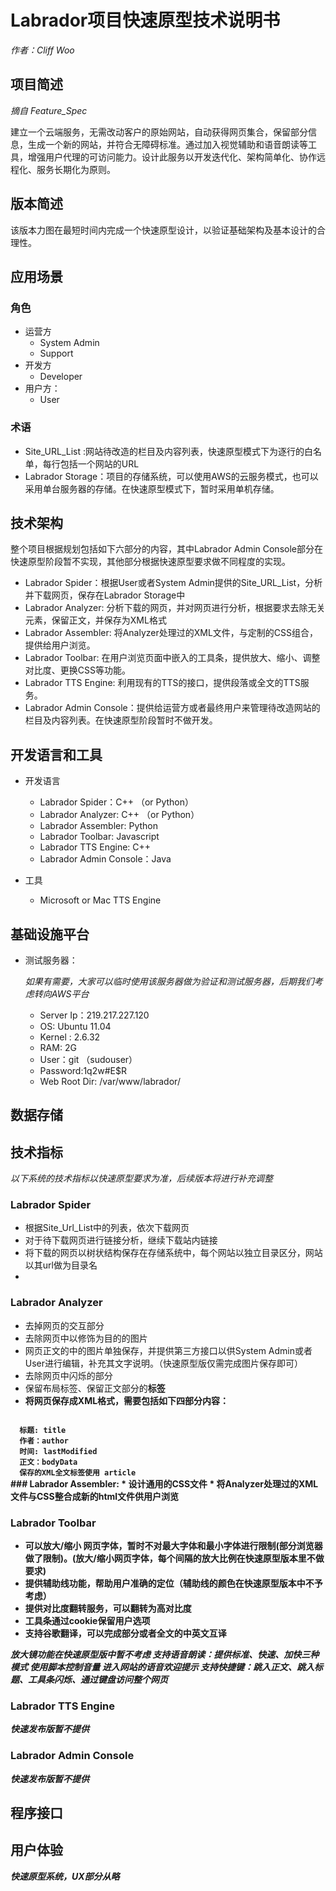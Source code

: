 # Labrador项目快速原型技术说明书

*作者：Cliff Woo*

## 项目简述 

*摘自 Feature_Spec*

建立一个云端服务，无需改动客户的原始网站，自动获得网页集合，保留部分信息，生成一个新的网站，并符合无障碍标准。通过加入视觉辅助和语音朗读等工具，增强用户代理的可访问能力。设计此服务以开发迭代化、架构简单化、协作远程化、服务长期化为原则。

## 版本简述 

该版本力图在最短时间内完成一个快速原型设计，以验证基础架构及基本设计的合理性。

## 应用场景

### 角色 
- 运营方
  * System Admin
  * Support
- 开发方
  * Developer
- 用户方：
  * User
  
### 术语 
* Site_URL_List :网站待改造的栏目及内容列表，快速原型模式下为逐行的白名单，每行包括一个网站的URL
* Labrador Storage：项目的存储系统，可以使用AWS的云服务模式，也可以采用单台服务器的存储。在快速原型模式下，暂时采用单机存储。

## 技术架构 

整个项目根据规划包括如下六部分的内容，其中Labrador Admin Console部分在快速原型阶段暂不实现，其他部分根据快速原型要求做不同程度的实现。

  * Labrador Spider：根据User或者System Admin提供的Site_URL_List，分析并下载网页，保存在Labrador Storage中
  * Labrador Analyzer: 分析下载的网页，并对网页进行分析，根据要求去除无关元素，保留正文，并保存为XML格式
  * Labrador Assembler: 将Analyzer处理过的XML文件，与定制的CSS组合，提供给用户浏览。
  * Labrador Toolbar: 在用户浏览页面中嵌入的工具条，提供放大、缩小、调整对比度、更换CSS等功能。
  * Labrador TTS Engine: 利用现有的TTS的接口，提供段落或全文的TTS服务。
  * Labrador Admin Console：提供给运营方或者最终用户来管理待改造网站的栏目及内容列表。在快速原型阶段暂时不做开发。
  
## 开发语言和工具 
- 开发语言
  * Labrador Spider：C++ （or Python）
  * Labrador Analyzer: C++ （or Python）
  * Labrador Assembler: Python
  * Labrador Toolbar: Javascript
  * Labrador TTS Engine: C++
  * Labrador Admin Console：Java
  
- 工具
  * Microsoft or Mac TTS Engine
## 基础设施平台
- 测试服务器：

  *如果有需要，大家可以临时使用该服务器做为验证和测试服务器，后期我们考虑转向AWS平台*

  * Server Ip：219.217.227.120
  * OS: Ubuntu 11.04 
  * Kernel : 2.6.32
  * RAM: 2G
  * User：git （sudouser）
  * Password:1q2w#E$R 
  * Web Root Dir: /var/www/labrador/

## 数据存储 


## 技术指标 

 *以下系统的技术指标以快速原型要求为准，后续版本将进行补充调整*
 
### Labrador Spider
 * 根据Site_Url_List中的列表，依次下载网页
 * 对于待下载网页进行链接分析，继续下载站内链接
 * 将下载的网页以树状结构保存在存储系统中，每个网站以独立目录区分，网站以其url做为目录名
 * 
### Labrador Analyzer 

 * 去掉网页的交互部分
 * 去除网页中以修饰为目的的图片
 * 网页正文的中的图片单独保存，并提供第三方接口以供System Admin或者User进行编辑，补充其文字说明。（快速原型版仅需完成图片保存即可）
 * 去除网页中闪烁的部分
 * 保留布局标签、保留正文部分的<Strong>标签
 * 将网页保存成XML格式，需要包括如下四部分内容：
 <code>
  标题: title
  作者：author
  时间: lastModified
  正文：bodyData
  保存的XML全文标签使用 article
</code>
### Labrador Assembler:
 * 设计通用的CSS文件
 * 将Analyzer处理过的XML文件与CSS整合成新的html文件供用户浏览

### Labrador Toolbar  
 * 可以放大/缩小 网页字体，暂时不对最大字体和最小字体进行限制(部分浏览器做了限制)。(放大/缩小网页字体，每个间隔的放大比例在快速原型版本里不做要求)
 * 提供辅助线功能，帮助用户准确的定位（辅助线的颜色在快速原型版本中不予考虑）
 * 提供对比度翻转服务，可以翻转为高对比度
 * 工具条通过cookie保留用户选项
 * 支持谷歌翻译，可以完成部分或者全文的中英文互译
 
 *放大镜功能在快速原型版中暂不考虑*
 *支持语音朗读：提供标准、快速、加快三种模式*
 *使用脚本控制音量*
 *进入网站的语音欢迎提示*
 *支持快捷键：跳入正文、跳入标题、工具条闪烁、通过键盘访问整个网页*

### Labrador TTS Engine  
*快速发布版暂不提供*
### Labrador Admin Console  
*快速发布版暂不提供*

## 程序接口
## 用户体验
*快速原型系统，UX部分从略*


